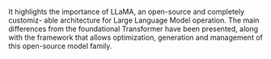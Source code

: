 It highlights the importance of LLaMA, an open-source and completely customiz-
able architecture for Large Language Model operation. The main differences from the
foundational Transformer have been presented, along with the framework that allows
optimization, generation and management of this open-source model family.